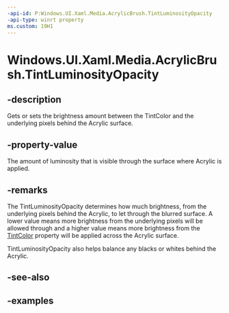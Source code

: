 ```yaml
---
-api-id: P:Windows.UI.Xaml.Media.AcrylicBrush.TintLuminosityOpacity
-api-type: winrt property
ms.custom: 19H1
---
```


<!-- Property syntax.
public IReference<double> TintLuminosityOpacity { get;  set; }
-->

# Windows.UI.Xaml.Media.AcrylicBrush.TintLuminosityOpacity

## -description
Gets or sets the brightness amount between the TintColor and the underlying pixels behind the Acrylic surface.

## -property-value

The amount of luminosity that is visible through the surface where Acrylic is applied.

## -remarks

The TintLuminosityOpacity determines how much brightness, from the underlying pixels behind the Acrylic, to let through the blurred surface. A lower value means more brightness from the underlying pixels will be allowed through and a higher value means more brightness from the [TintColor](https://docs.microsoft.com/uwp/api/microsoft.ui.xaml.media.acrylicbrush.tintcolor?view=winui-2.2) property will be applied across the Acrylic surface.

TintLuminosityOpacity also helps balance any blacks or whites behind the Acrylic.

## -see-also

## -examples

